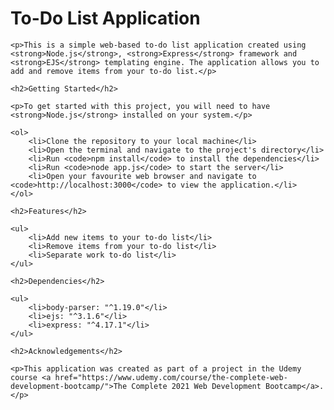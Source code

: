 
<html>
<body>
	<h1>To-Do List Application</h1>

	<p>This is a simple web-based to-do list application created using <strong>Node.js</strong>, <strong>Express</strong> framework and <strong>EJS</strong> templating engine. The application allows you to add and remove items from your to-do list.</p>

	<h2>Getting Started</h2>

	<p>To get started with this project, you will need to have <strong>Node.js</strong> installed on your system.</p>

	<ol>
		<li>Clone the repository to your local machine</li>
		<li>Open the terminal and navigate to the project's directory</li>
		<li>Run <code>npm install</code> to install the dependencies</li>
		<li>Run <code>node app.js</code> to start the server</li>
		<li>Open your favourite web browser and navigate to <code>http://localhost:3000</code> to view the application.</li>
	</ol>

	<h2>Features</h2>

	<ul>
		<li>Add new items to your to-do list</li>
		<li>Remove items from your to-do list</li>
		<li>Separate work to-do list</li>
	</ul>

	<h2>Dependencies</h2>

	<ul>
		<li>body-parser: "^1.19.0"</li>
		<li>ejs: "^3.1.6"</li>
		<li>express: "^4.17.1"</li>
	</ul>

	<h2>Acknowledgements</h2>

	<p>This application was created as part of a project in the Udemy course <a href="https://www.udemy.com/course/the-complete-web-development-bootcamp/">The Complete 2021 Web Development Bootcamp</a>.</p>


</body>
</html>
